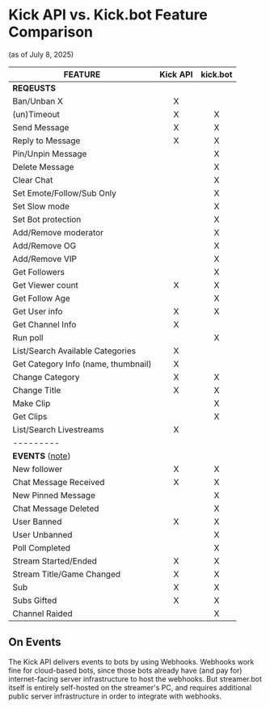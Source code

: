 # Kick API vs. Kick.bot Feature Comparison
(as of July 8, 2025)

| FEATURE | Kick API | kick.bot |
|---------| :-------: | :--------: |
| **REQEUSTS** |
| Ban/Unban                     X         |  X |
| (un)Timeout |                 X         |  X |
| Send Message |                X         |  X |
| Reply to Message |            X         |  X |
| Pin/Unpin Message |                     |  X |
| Delete Message |                        |  X |
| Clear Chat |                            |  X |
| Set Emote/Follow/Sub Only |             |  X |
| Set Slow mode |                         |  X |
| Set Bot protection |                    |  X |
| Add/Remove moderator |                  |  X |
| Add/Remove OG |                         |  X |
| Add/Remove VIP |                        |  X |
| Get Followers |                         |  X |
| Get Viewer count |            X         |  X |
| Get Follow Age |                        |  X |
| Get User info |               X         |  X |
| Get Channel Info |            X         |    |
| Run poll |                              |  X |
| List/Search Available Categories |   X  |    |
| Get Category Info (name, thumbnail) | X |    |
| Change Category |             X         |  X |
| Change Title |                X         |  X |
| Make Clip |                             |  X |
| Get Clips |                             |  X |
| List/Search Livestreams |     X         |   |
|---------| 
| **EVENTS** ([note](#on-events)) |
| New follower |                X         |  X |
| Chat Message Received |       X         |  X |
| New Pinned Message |                    |  X |
| Chat Message Deleted |                  |  X |
| User Banned |                 X         |  X |
| User Unbanned |                         |  X |
| Poll Completed |                        |  X |
| Stream Started/Ended |        X         |  X |
| Stream Title/Game Changed |   X         |  X |
| Sub |                         X         |  X |
| Subs Gifted |                 X         |  X |
| Channel Raided |                        |  X |

## On Events

The Kick API delivers events to bots by using Webhooks. Webhooks work fine for cloud-based bots, since those bots already have (and pay for) internet-facing server infrastructure to host the webhooks. But streamer.bot itself is entirely self-hosted on the streamer's PC, and requires additional public server infrastructure in order to integrate with webhooks.
